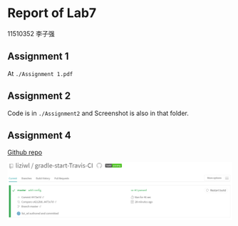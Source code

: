 # Report of Lab7

11510352 李子强

## Assignment 1

At `./Assignment 1.pdf`

## Assignment 2

Code is in `./Assignment2` and Screenshot is also in that folder.

## Assignment 4

[Github repo](https://github.com/liziwl/gradle-start-Travis-CI)

![build](./travis-ci.png)
